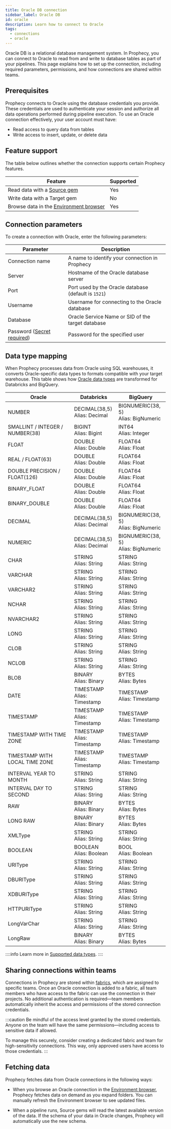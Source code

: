 ```yaml
---
title: Oracle DB connection
sidebar_label: Oracle DB
id: oracle
description: Learn how to connect to Oracle
tags:
  - connections
  - oracle
---
```


Oracle DB is a relational database management system. In Prophecy, you can connect to Oracle to read from and write to database tables as part of your pipelines. This page explains how to set up the connection, including required parameters, permissions, and how connections are shared within teams.

## Prerequisites

Prophecy connects to Oracle using the database credentials you provide. These credentials are used to authenticate your session and authorize all data operations performed during pipeline execution. To use an Oracle connection effectively, your user account must have:

- Read access to query data from tables
- Write access to insert, update, or delete data

## Feature support

The table below outlines whether the connection supports certain Prophecy features.

| Feature                                                                    | Supported |
| -------------------------------------------------------------------------- | --------- |
| Read data with a [Source gem](/analysts/oracle)                            | Yes       |
| Write data with a Target gem                                               | No        |
| Browse data in the [Environment browser](/analysts/project-editor#sidebar) | Yes       |

## Connection parameters

To create a connection with Oracle, enter the following parameters:

| Parameter                                                                                     | Description                                          |
| --------------------------------------------------------------------------------------------- | ---------------------------------------------------- |
| Connection name                                                                               | A name to identify your connection in Prophecy       |
| Server                                                                                        | Hostname of the Oracle database server               |
| Port                                                                                          | Port used by the Oracle database (default is `1521`) |
| Username                                                                                      | Username for connecting to the Oracle database       |
| Database                                                                                      | Oracle Service Name or SID of the target database    |
| Password ([Secret required](docs/administration/fabrics/prophecy-fabrics/secrets/secrets.md)) | Password for the specified user                      |

## Data type mapping

When Prophecy processes data from Oracle using SQL warehouses, it converts Oracle-specific data types to formats compatible with your target warehouse. This table shows how [Oracle data types](https://docs.oracle.com/en/database/oracle/oracle-database/23/sqlrf/Data-Types.html) are transformed for Databricks and BigQuery.

| Oracle                          | Databricks                       | BigQuery                                |
| ------------------------------- | -------------------------------- | --------------------------------------- |
| NUMBER                          | DECIMAL(38,5)<br/>Alias: Decimal | BIGNUMERIC(38, 5)<br/>Alias: BigNumeric |
| SMALLINT / INTEGER / NUMBER(38) | BIGINT<br/>Alias: Bigint         | INT64<br/>Alias: Integer                |
| FLOAT                           | DOUBLE<br/>Alias: Double         | FLOAT64<br/>Alias: Float                |
| REAL / FLOAT(63)                | DOUBLE<br/>Alias: Double         | FLOAT64<br/>Alias: Float                |
| DOUBLE PRECISION / FLOAT(126)   | DOUBLE<br/>Alias: Double         | FLOAT64<br/>Alias: Float                |
| BINARY_FLOAT                    | DOUBLE<br/>Alias: Double         | FLOAT64<br/>Alias: Float                |
| BINARY_DOUBLE                   | DOUBLE<br/>Alias: Double         | FLOAT64<br/>Alias: Float                |
| DECIMAL                         | DECIMAL(38,5)<br/>Alias: Decimal | BIGNUMERIC(38, 5)<br/>Alias: BigNumeric |
| NUMERIC                         | DECIMAL(38,5)<br/>Alias: Decimal | BIGNUMERIC(38, 5)<br/>Alias: BigNumeric |
| CHAR                            | STRING<br/>Alias: String         | STRING<br/>Alias: String                |
| VARCHAR                         | STRING<br/>Alias: String         | STRING<br/>Alias: String                |
| VARCHAR2                        | STRING<br/>Alias: String         | STRING<br/>Alias: String                |
| NCHAR                           | STRING<br/>Alias: String         | STRING<br/>Alias: String                |
| NVARCHAR2                       | STRING<br/>Alias: String         | STRING<br/>Alias: String                |
| LONG                            | STRING<br/>Alias: String         | STRING<br/>Alias: String                |
| CLOB                            | STRING<br/>Alias: String         | STRING<br/>Alias: String                |
| NCLOB                           | STRING<br/>Alias: String         | STRING<br/>Alias: String                |
| BLOB                            | BINARY<br/>Alias: Binary         | BYTES<br/>Alias: Bytes                  |
| DATE                            | TIMESTAMP<br/>Alias: Timestamp   | TIMESTAMP<br/>Alias: Timestamp          |
| TIMESTAMP                       | TIMESTAMP<br/>Alias: Timestamp   | TIMESTAMP<br/>Alias: Timestamp          |
| TIMESTAMP WITH TIME ZONE        | TIMESTAMP<br/>Alias: Timestamp   | TIMESTAMP<br/>Alias: Timestamp          |
| TIMESTAMP WITH LOCAL TIME ZONE  | TIMESTAMP<br/>Alias: Timestamp   | TIMESTAMP<br/>Alias: Timestamp          |
| INTERVAL YEAR TO MONTH          | STRING<br/>Alias: String         | STRING<br/>Alias: String                |
| INTERVAL DAY TO SECOND          | STRING<br/>Alias: String         | STRING<br/>Alias: String                |
| RAW                             | BINARY<br/>Alias: Binary         | BYTES<br/>Alias: Bytes                  |
| LONG RAW                        | BINARY<br/>Alias: Binary         | BYTES<br/>Alias: Bytes                  |
| XMLType                         | STRING<br/>Alias: String         | STRING<br/>Alias: String                |
| BOOLEAN                         | BOOLEAN<br/>Alias: Boolean       | BOOL<br/>Alias: Boolean                 |
| URIType                         | STRING<br/>Alias: String         | STRING<br/>Alias: String                |
| DBURIType                       | STRING<br/>Alias: String         | STRING<br/>Alias: String                |
| XDBURIType                      | STRING<br/>Alias: String         | STRING<br/>Alias: String                |
| HTTPURIType                     | STRING<br/>Alias: String         | STRING<br/>Alias: String                |
| LongVarChar                     | STRING<br/>Alias: String         | STRING<br/>Alias: String                |
| LongRaw                         | BINARY<br/>Alias: Binary         | BYTES<br/>Alias: Bytes                  |

::::info
Learn more in [Supported data types](/analysts/data-types).
::::

## Sharing connections within teams

Connections in Prophecy are stored within [fabrics](docs/administration/fabrics/prophecy-fabrics/prophecy-fabrics.md), which are assigned to specific teams. Once an Oracle connection is added to a fabric, all team members who have access to the fabric can use the connection in their projects. No additional authentication is required—team members automatically inherit the access and permissions of the stored connection credentials.

:::caution
Be mindful of the access level granted by the stored credentials. Anyone on the team will have the same permissions—including access to sensitive data if allowed.

To manage this securely, consider creating a dedicated fabric and team for high-sensitivity connections. This way, only approved users have access to those credentials.
:::

## Fetching data

Prophecy fetches data from Oracle connections in the following ways:

- When you browse an Oracle connection in the [Environment browser](/analysts/pipelines), Prophecy fetches data on demand as you expand folders. You can manually refresh the Environment browser to see updated files.

- When a pipeline runs, Source gems will read the latest available version of the data. If the schema of your data in Oracle changes, Prophecy will automatically use the new schema.
